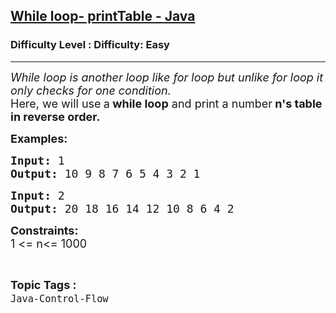 <h2><a href="https://www.geeksforgeeks.org/problems/while-loop-printtable-java/1">While loop- printTable - Java</a></h2><h3>Difficulty Level : Difficulty: Easy</h3><hr><div class="problems_problem_content__Xm_eO"><p><em><span style="font-size: 18px;">While loop is another loop like for loop but unlike for loop it only checks for one condition.<br></span></em><span style="font-size: 18px;">Here, we will use<strong>&nbsp;</strong>a<strong> while loop</strong> and print a number<strong> n's table in reverse order.</strong></span></p>
<p><span style="font-size: 18px;"><strong>Examples:</strong></span></p>
<pre><span style="font-size: 18px;"><strong>Input: </strong>1</span>
<span style="font-size: 18px;"><strong><span style="font-size: 18px;">Output:</span> </strong></span><span style="font-size: 18px;">10 9 8 7 6 5 4 3 2 1</span></pre>
<pre><span style="font-size: 18px;"><strong>Input: </strong>2</span>
<span style="font-size: 18px;"><strong>Output: </strong></span><span style="font-size: 18px;">20 18 16 14 12 10 8 6 4 2</span></pre>
<p><span style="font-size: 18px;"><strong>Constraints:</strong><br>1 &lt;= n&lt;= 1000</span></p></div><br><p><span style=font-size:18px><strong>Topic Tags : </strong><br><code>Java-Control-Flow</code>&nbsp;